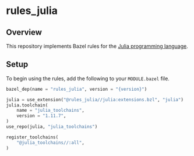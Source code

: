 # rules_julia

## Overview

This repository implements Bazel rules for the [Julia programming language](https://julialang.org/).

## Setup

To begin using the rules, add the following to your `MODULE.bazel` file.

```python
bazel_dep(name = "rules_julia", version = "{version}")

julia = use_extension("@rules_julia//julia:extensions.bzl", "julia")
julia.toolchain(
    name = "julia_toolchains",
    version = "1.11.7",
)
use_repo(julia, "julia_toolchains")

register_toolchains(
    "@julia_toolchains//:all",
)
```
